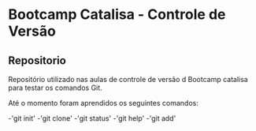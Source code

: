 # Bootcamp Catalisa - Controle de Versão

## Repositorio

Repositório utilizado nas aulas de controle de versão d Bootcamp catalisa para testar os comandos Git.

Até o momento foram aprendidos os seguintes comandos:


-'git init'
-'git clone'
-'git status'
-'git help'
-'git add'